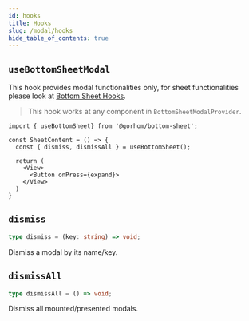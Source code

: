 ```yaml
---
id: hooks
title: Hooks
slug: /modal/hooks
hide_table_of_contents: true
---
```


## `useBottomSheetModal`

This hook provides modal functionalities only, for sheet functionalities please look at [Bottom Sheet Hooks](../hooks).

> This hook works at any component in `BottomSheetModalProvider`.

```tsx
import { useBottomSheet} from '@gorhom/bottom-sheet';

const SheetContent = () => {
  const { dismiss, dismissAll } = useBottomSheet();

  return (
    <View>
      <Button onPress={expand}>
    </View>
  )
}
```

## `dismiss`

```ts
type dismiss = (key: string) => void;
```

Dismiss a modal by its name/key.

## `dismissAll`

```ts
type dismissAll = () => void;
```

Dismiss all mounted/presented modals.